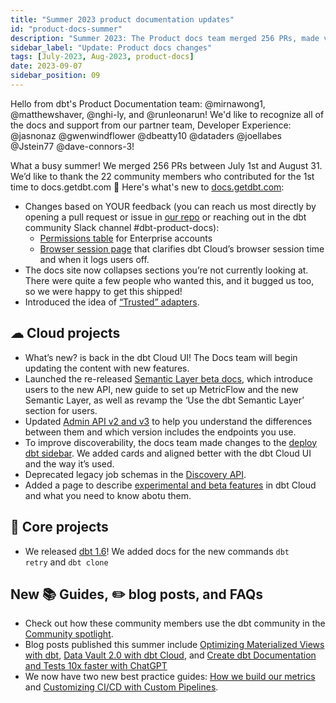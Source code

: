 ```yaml
---
title: "Summer 2023 product documentation updates"
id: "product-docs-summer"
description: "Summer 2023: The Product docs team merged 256 PRs, made various updates to dbt Cloud and Core, such as adding What's New, writing Semantic Layer beta docs, releasing dbt 1.6 docs and more!"
sidebar_label: "Update: Product docs changes"
tags: [July-2023, Aug-2023, product-docs]
date: 2023-09-07
sidebar_position: 09
---
```


Hello from dbt's Product Documentation team: @mirnawong1, @matthewshaver, @nghi-ly, and @runleonarun! We'd like to recognize all of the docs and support from our partner team, Developer Experience: @jasnonaz @gwenwindflower @dbeatty10 @dataders @joellabes @Jstein77 @dave-connors-3! 

What a busy summer! We merged 256 PRs between July 1st and August 31. We’d like to thank the 22 community members who contributed for the 1st time to docs.getdbt.com :pray: Here's what's new to [docs.getdbt.com](http://docs.getdbt.com/):

* Changes based on YOUR feedback (you can reach us most directly by opening a pull request or issue in [our repo](https://github.com/dbt-labs/docs.getdbt.com) or reaching out in the dbt community Slack channel #dbt-product-docs): 
	- [Permissions table](https://docs.getdbt.com/docs/cloud/manage-access/enterprise-permissions) for Enterprise accounts
	- [Browser session page](https://docs.getdbt.com/docs/cloud/about-cloud/browsers#browser-sessions) that clarifies dbt Cloud’s browser session time and when it logs users off.
* The docs site now collapses sections you’re not currently looking at. There were quite a few people who wanted this, and it bugged us too, so we were happy to get this shipped!
* Introduced the idea of [“Trusted” adapters](/docs/supported-data-platforms#types-of-adapters).

## ☁ Cloud projects

* What’s new? is back in the dbt Cloud UI! The Docs team will begin updating the content with new features.
* Launched the re-released [Semantic Layer beta docs](/docs/use-dbt-semantic-layer/dbt-sl), which introduce users to the new API, new guide to set up MetricFlow and the new Semantic Layer, as well as revamp the ‘Use the dbt Semantic Layer’ section for users.
* Updated [Admin API v2 and v3](/docs/dbt-cloud-apis/admin-cloud-api) to help you understand the differences between them and which version includes the endpoints you use.
* To improve discoverability, the docs team made changes to the [deploy dbt sidebar](/docs/deploy/deployments). We added cards and aligned better with the dbt Cloud UI and the way it’s used.
* Deprecated legacy job schemas in the [Discovery API](/docs/dbt-cloud-apis/discovery-api).
* Added a page to describe [experimental and beta features](/docs/dbt-versions/experimental-features) in dbt Cloud and what you need to know abotu them.

## 🎯 Core projects

* We released [dbt 1.6](/guides/migration/versions/upgrading-to-v1.6)! We added docs for the new commands `dbt retry` and `dbt clone`

## New 📚 Guides, ✏️ blog posts, and FAQs
* Check out how these community members use the dbt community in the [Community spotlight](/community/spotlight). 
* Blog posts published this summer include [Optimizing Materialized Views with dbt](/blog/announcing-materialized-views),  [Data Vault 2.0 with dbt Cloud](/blog/data-vault-with-dbt-cloud), and [Create dbt Documentation and Tests 10x faster with ChatGPT](/blog/create-dbt-documentation-10x-faster-with-chatgpt) 
* We now have two new best practice guides: [How we build our metrics](/guides/best-practices/how-we-build-our-metrics/semantic-layer-1-intro) and [Customizing CI/CD with Custom Pipelines](/guides/orchestration/set-up-ci/overview).
